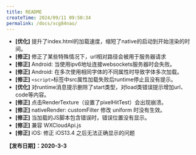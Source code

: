 ```yaml
---
title: README
createTime: 2024/09/11 09:50:34
permalink: /docs/xcg84nao/
---
```

- **[优化]** 提升了index.html的加载速度，缩短了native的启动到开始渲染的时间。
- **[修正]** 修正了某些特殊情况下，url相对路径会被用于服务器请求
- **[修正]** Android: 当使用ipv6地址连接websockets服务器时会失败。
- **[修正]** Android: 在多次使用相同字体的不同属性时导致字体多次加载。
- **[修正]** `<script>`标签中src属性加载失败后runtime停止且没有提示。
- **[优化]** 对runtime消息提示删除了start类型，对load类错误提示增加url、code等内容。
- **[修正]** 点击RenderTexture（设置了pixelHitTest）会出现崩溃。
- **[修正]** nativeRender: customFilter 修改 uniform 时没有生效。
- **[修正]** 当加载的JS脚本包含错误时，错误位置没有显示。
- **[修正]** 兼容 WXCloudApi.js
- **[修正]** iOS: 修正 iOS13.4 之后无法正确显示的问题

**【发布日期】：2020-3-3**
